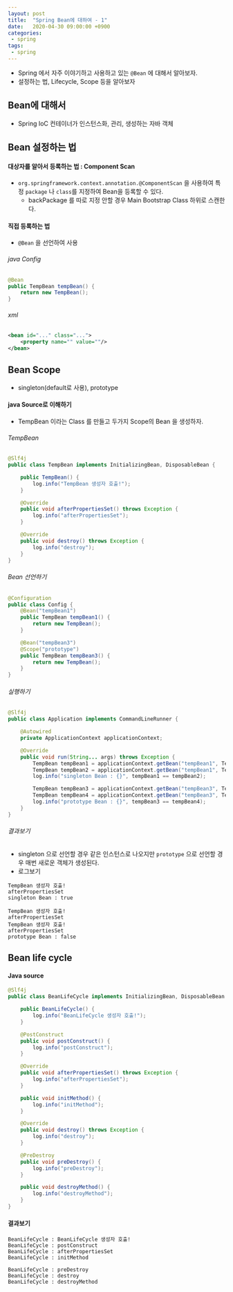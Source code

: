 ```yaml
---
layout: post
title:  "Spring Bean에 대하여 - 1"
date:   2020-04-30 09:00:00 +0900
categories:
 - spring
tags: 
 - spring
---
```


- Spring 에서 자주 이야기하고 사용하고 있는 `@Bean` 에 대해서 알아보자.
- 설정하는 법, Lifecycle, Scope 등을 알아보자

## Bean에 대해서
- Spring IoC 컨테이너가 인스턴스화, 관리, 생성하는 자바 객체

## Bean 설정하는 법
#### 대상자를 알아서 등록하는 법 : Component Scan
- `org.springframework.context.annotation.@ComponentScan` 을 사용하여 특정 `package` 나 `class`를 지정하여 Bean을 등록할 수 있다.
     - backPackage 를 따로 지정 안할 경우 Main Bootstrap Class 하위로 스캔한다.

#### 직접 등록하는 법
- `@Bean` 을 선언하여 사용

###### java Config

```java 
@Bean
public TempBean tempBean() {
    return new TempBean();
}
```

###### xml
```xml
<bean id="..." class="...">
	<property name="" value=""/>
</bean>
```

## Bean Scope
- singleton(default로 사용), prototype

#### java Source로 이해하기
- TempBean 이라는 Class 를 만들고 두가지 Scope의 Bean 을 생성하자.

###### TempBean
```java
@Slf4j
public class TempBean implements InitializingBean, DisposableBean {

    public TempBean() {
        log.info("TempBean 생성자 호출!");
    }

    @Override
    public void afterPropertiesSet() throws Exception {
        log.info("afterPropertiesSet");
    }

    @Override
    public void destroy() throws Exception {
        log.info("destroy");
    }
}
```

###### Bean 선언하기
```java
@Configuration
public class Config {
    @Bean("tempBean1")
    public TempBean tempBean1() {
        return new TempBean();
    }

    @Bean("tempBean3")
    @Scope("prototype")
    public TempBean tempBean3() {
        return new TempBean();
    }
}
```

###### 실행하기
```java
@Slf4j
public class Application implements CommandLineRunner {

    @Autowired
    private ApplicationContext applicationContext;

    @Override
    public void run(String... args) throws Exception {
        TempBean tempBean1 = applicationContext.getBean("tempBean1", TempBean.class);
        TempBean tempBean2 = applicationContext.getBean("tempBean1", TempBean.class);
        log.info("singleton Bean : {}", tempBean1 == tempBean2);

        TempBean tempBean3 = applicationContext.getBean("tempBean3", TempBean.class);
        TempBean tempBean4 = applicationContext.getBean("tempBean3", TempBean.class);
        log.info("prototype Bean : {}", tempBean3 == tempBean4);
    }
}
```

###### 결과보기
- singleton 으로 선언할 경우 같은 인스턴스로 나오지만 `prototype` 으로 선언할 경우 매번 새로운 객체가 생성된다. 
- 로그보기

```
TempBean 생성자 호출!
afterPropertiesSet
singleton Bean : true

TempBean 생성자 호출!
afterPropertiesSet
TempBean 생성자 호출!
afterPropertiesSet
prototype Bean : false
```

## Bean life cycle
#### Java source
```java
@Slf4j
public class BeanLifeCycle implements InitializingBean, DisposableBean {

	public BeanLifeCycle() {
		log.info("BeanLifeCycle 생성자 호출!");
	}

	@PostConstruct
	public void postConstruct() {
		log.info("postConstruct");
	}

	@Override
	public void afterPropertiesSet() throws Exception {
		log.info("afterPropertiesSet");
	}

	public void initMethod() {
		log.info("initMethod");
	}

	@Override
	public void destroy() throws Exception {
		log.info("destroy");
	}

	@PreDestroy
	public void preDestroy() {
		log.info("preDestroy");
	}

	public void destroyMethod() {
		log.info("destroyMethod");
	}
}
```

#### 결과보기
```
BeanLifeCycle : BeanLifeCycle 생성자 호출!
BeanLifeCycle : postConstruct
BeanLifeCycle : afterPropertiesSet
BeanLifeCycle : initMethod
```

```
BeanLifeCycle : preDestroy
BeanLifeCycle : destroy
BeanLifeCycle : destroyMethod
```

